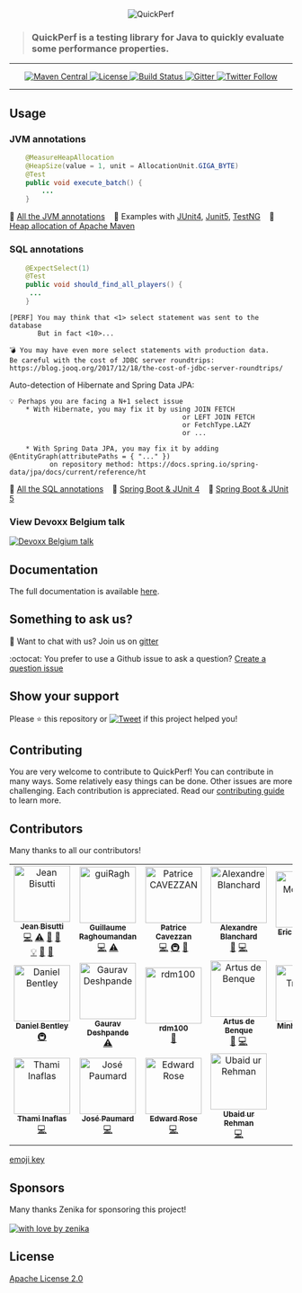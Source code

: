 <div align="center">
<img src="https://pbs.twimg.com/profile_banners/926219963333038086/1518645789" alt="QuickPerf"/>
</div>

<div>
<blockquote>
<p><h3>QuickPerf is a testing library for Java to quickly evaluate some performance properties.</h3></p>
</blockquote>
</div>

---
<p align="center">
  <a href="https://search.maven.org/search?q=org.quickperf">
    <img src="https://maven-badges.herokuapp.com/maven-central/org.quickperf/quick-perf/badge.svg"
         alt="Maven Central">
  </a>
  <a href="https://github.com/quick-perf/quickperf/blob/master/LICENSE.txt">
    <img src="https://img.shields.io/badge/license-Apache2-blue.svg"
         alt = "License">
  </a>  
  <a href="https://travis-ci.com/quick-perf/quickperf">
    <img src="https://travis-ci.com/quick-perf/quickperf.svg?branch=master"
         alt = "Build Status">
  </a>
    <a href="https://gitter.im/quickperf">
     <img src="https://img.shields.io/gitter/room/quick-perf/quickperf?color=orange"
          alt = "Gitter">
    </a>
    <a href="https://twitter.com/quickperf">
      <img src="https://img.shields.io/twitter/follow/QuickPerf.svg?label=Follow%20%40QuickPerf&style=social"
           alt = "Twitter Follow">
    </a>
</p>

---

## Usage
### JVM annotations

```java
    @MeasureHeapAllocation
    @HeapSize(value = 1, unit = AllocationUnit.GIGA_BYTE)
    @Test
    public void execute_batch() {
        ...
    }
```

📙 [All the JVM annotations](https://github.com/quick-perf/doc/wiki/JVM-annotations)  &nbsp;&nbsp; :mag_right: Examples with [JUnit4](https://github.com/quick-perf/quickperf-examples/blob/master/jvm-junit4/src/test/java/org/quickperf/jvm/JvmAnnotationsJunit4Test.java), [Junit5](https://github.com/quick-perf/quickperf-examples/blob/master/jvm-junit5/src/test/java/org/quickperf/jvm/JvmAnnotationsJunit5Test.java), [TestNG](https://github.com/quick-perf/quickperf-examples/blob/master/jvm-testng/src/test/java/org/quickperf/jvm/JvmAnnotationsTestNGTest.java) &nbsp;&nbsp; :mag_right: [Heap allocation of Apache Maven](https://github.com/quick-perf/maven-test-bench)

### **SQL annotations**

```java
    @ExpectSelect(1)
    @Test
    public void should_find_all_players() {
     ...
    }
```

```
[PERF] You may think that <1> select statement was sent to the database
       But in fact <10>...

💣 You may have even more select statements with production data.
Be careful with the cost of JDBC server roundtrips: https://blog.jooq.org/2017/12/18/the-cost-of-jdbc-server-roundtrips/
```

Auto-detection of Hibernate and Spring Data JPA:
```
💡 Perhaps you are facing a N+1 select issue
	* With Hibernate, you may fix it by using JOIN FETCH
	                                       or LEFT JOIN FETCH
	                                       or FetchType.LAZY
	                                       or ...
```
```
	* With Spring Data JPA, you may fix it by adding @EntityGraph(attributePaths = { "..." })
      	  on repository method: https://docs.spring.io/spring-data/jpa/docs/current/reference/ht
```

📙 [All the SQL annotations](https://github.com/quick-perf/doc/wiki/SQL-annotations)  &nbsp;&nbsp; :mag_right: [Spring Boot & JUnit 4](https://github.com/quick-perf/quickperf-examples/tree/master/springboot-junit4) &nbsp;&nbsp; :mag_right: [Spring Boot & JUnit 5](https://github.com/quick-perf/quickperf-examples/tree/master/springboot-junit5)

### View Devoxx Belgium talk
[![Devoxx Belgium talk](https://github.com/quick-perf/doc/blob/master/doc/images/Devoxx-Belgium.jpg?raw=true)](https://youtu.be/cEkoJL09kKI?t=5)

## Documentation
The full documentation is available [here](https://github.com/quick-perf/doc/wiki/QuickPerf).

## Something to ask us?

💬 Want to chat with us? Join us on [gitter](https://gitter.im/quickperf)

:octocat: You prefer to use a Github issue to ask a question? [Create a question issue](https://github.com/quick-perf/quickperf/issues/new?assignees=&labels=question&template=question.md&title=)

## Show your support
Please ⭐ this repository or [![Tweet](https://img.shields.io/twitter/url/http/shields.io.svg?style=social&label=Tweet%20to%20support%20QuickPerf)](https://twitter.com/intent/tweet?text=You%20can%20use%20%40QuickPerf%20to%20quickly%20evaluate%20some%20Java%20performance%20properties%0Ahttps%3A%2F%2Fgithub.com%2Fquick-perf%2Fquickperf%0A) if this project helped you!

## Contributing
You are very welcome to contribute to QuickPerf! You can contribute in many ways. Some relatively easy things can be done. Other issues are more challenging. Each contribution is appreciated. Read our <a href="/CONTRIBUTING.md">contributing guide</a> to learn more.

## Contributors

Many thanks to all our contributors! 

<table>
    <tr>
        <td align="center">
            <a href="https://github.com/jeanbisutti">
                <img src="https://avatars1.githubusercontent.com/u/14811066?v=4" width="100px;"  alt="Jean Bisutti"/>
                <br/>
                <sub><b>Jean Bisutti</b></sub>
            </a>
            <br/>
            <a href="https://github.com/quick-perf/quickperf/commits?author=jeanbisutti" title="Code">💻</a>
            <a href="https://github.com/quick-perf/quickperf/commits?author=jeanbisutti" title="Tests">⚠</a>
            <a href="https://github.com/quick-perf/quickperf/commits?author=jeanbisutti" title="Documentation">📖</a>
            <a href="https://github.com/quick-perf/quickperf/commits?author=jeanbisutti" title="Design">🎨</a><br>
            <a href="https://github.com/quick-perf/quickperf/commits?author=jeanbisutti" title="Examples">💡</a>
            <a href="https://github.com/quick-perf/quickperf/commits?author=jeanbisutti" title="Reviewed Pull Requests">👀</a>
            <a href="https://github.com/quick-perf/quickperf/commits?author=jeanbisutti" title="Talks">📢</a>
        </td>
        <td align="center">
            <a href="https://github.com/guiRagh">
                <img src="https://avatars2.githubusercontent.com/u/47635364?v=4" width="100px;" alt="guiRagh"/>
                <br/>
                <sub><b>Guillaume Raghoumandan</b></sub>
            </a>
            <br/>
            <a href="https://github.com/quick-perf/quickperf/commits?author=guiRagh" title="Code">💻</a> 
            <a href="https://github.com/quick-perf/quickperf/commits?author=guiRagh" title="Tests">⚠</a>
        </td>
        <td align="center">
            <a href="https://github.com/pcavezzan">
                <img src="https://avatars2.githubusercontent.com/u/3405916?v=4" width="100px;" alt="Patrice CAVEZZAN"/>
                <br/>
                <sub><b>Patrice Cavezzan</b></sub>
            </a>
            <br/>
            <a href="https://github.com/quick-perf/quickperf/commits?author=pcavezzan" title="Code">💻</a>
            <a href="https://github.com/quick-perf/quickperf/commits?author=pcavezzan" title="Infrastructure">🚇</a>
            <a href="https://github.com/quick-perf/quickperf/commits?author=pcavezzan" title="Documentation">📖</a>
        </td>
        <td align="center">
            <a href="https://github.com/ablanchard">
                <img src="https://avatars1.githubusercontent.com/u/6951980?v=4" width="100px;"  alt="Alexandre Blanchard"/>
                <br/>
                <sub><b>Alexandre Blanchard</b></sub>
            </a>
            <br/>
            <a href="https://github.com/quick-perf/quickperf/commits?author=ablanchard" title="Bug reports">🐛</a>
            <a href="https://github.com/quick-perf/quickperf/commits?author=ablanchard" title="Code">💻</a>
        </td>        
        <td align="center">
            <a href="https://github.com/emcdow123">
                <img src="https://avatars1.githubusercontent.com/u/5025020?v=4" width="100px;" alt="Eric McDowell"/>
                <br/>
                <sub><b>Eric McDowell</b></sub>
            </a>
            <br/>
            <a href="https://github.com/quick-perf/quickperf/commits?author=emcdow123" title="Code">💻</a>
        </td>        
        <td align="center">
            <a href="https://github.com/waterfl0w">
                <img src="https://avatars1.githubusercontent.com/u/3315137?v=4" width="100px;" alt="Jan Krüger"/>
                <br/>
                <sub><b>Jan Krüger</b></sub>
            </a>
            <br/>
            <a href="https://github.com/quick-perf/quickperf/commits?author=waterfl0w" title="Code">💻</a>
        </td>
        <td align="center">
            <a href="https://github.com/loicmathieu">
                <img src="https://avatars1.githubusercontent.com/u/1819009?v=4" width="100px;" alt="Loïc Mathieu"/>
                <br/>
                <sub><b>Loïc Mathieu</b></sub>
            </a>
            <br/>
            <a href="https://github.com/quick-perf/quickperf/commits?author=loicmathieu" title="Code">💻</a>
        </td>
    </tr>
    <tr>
        <td align="center">
            <a href="https://github.com/danny95djb">
                <img src="https://avatars0.githubusercontent.com/u/6143158?v=4" width="100px;" alt="Daniel Bentley"/>
                <br/>
                <sub><b>Daniel Bentley</b></sub>
            </a>
            <br/>
            <a href="https://github.com/quick-perf/quickperf/commits?author=danny95djb" title="Infrastructure">🚇</a>
        </td> 
        <td align="center">           
            <a href="https://github.com/gaurav9822">
                <img src="https://avatars2.githubusercontent.com/u/5204384?v=4" width="100px;" alt="Gaurav Deshpande"/>
                <br/>
                <sub><b>Gaurav Deshpande</b></sub>
            </a>
            <br/>
            <a href="https://github.com/quick-perf/quickperf/commits?author=gaurav9822" title="Tests">⚠</a>
        </td>
        <td align="center">           
            <a href="https://github.com/rdm100">
                <img src="https://avatars2.githubusercontent.com/u/19872359?v=4" width="100px;" alt="rdm100"/>
                <br/>
                <sub><b>rdm100</b></sub>
            </a>
            <br/>
            <a href="https://github.com/quick-perf/quickperf/commits?author=rdm100" title="Documentation">📖</a>
        </td>
        <td align="center">
            <a href="https://github.com/Artus2b">
                <img src="https://avatars1.githubusercontent.com/u/3645691?v=4" width="100px;"  alt="Artus de Benque"/>
                <br/>
                <sub><b>Artus de Benque</b></sub>
            </a>
            <br/>
            <a href="https://github.com/quick-perf/quickperf/commits?author=ablanchard" title="Bug reports">🐛</a>
            <a href="https://github.com/quick-perf/quickperf/commits?author=ablanchard" title="Code">💻</a>
        </td>
		<td align="center">
            <a href="https://github.com/Minh-Trieu">
                <img src="https://avatars1.githubusercontent.com/u/12820973?v=4" width="100px;" alt="Minh-Trieu Ha"/>
                <br/>
                <sub><b>Minh-Trieu Ha</b></sub>
            </a>
            <br/>
            <a href="https://github.com/quick-perf/quickperf/commits?author=Minh-Trieu" title="Code">💻</a>
        </td>  		
        <td align="center">
            <a href="https://github.com/dialaya">
                <img src="https://avatars1.githubusercontent.com/u/254883?v=4" width="100px;" alt="Bakary Djiba"/>
                <br/>
                <sub><b>Bakary Djiba</b></sub>
            </a>
            <br/>
            <a href="https://github.com/quick-perf/quickperf/commits?author=dialaya" title="Code">💻</a>
        </td>                
        <td align="center">
            <a href="https://github.com/fabfas">
                <img src="https://avatars.githubusercontent.com/fabfas" width="100px;" alt="C Faisal"/>
                <br/>
                <sub><b>C Faisal</b></sub>
            </a>
            <br/>
            <a href="https://github.com/quick-perf/quickperf/commits?author=fabfas" title="Code">💻</a>
        </td>                
    </tr>
    <tr>
        <td align="center">
            <a href="https://github.com/archyoshi">
                <img src="https://avatars.githubusercontent.com/archyoshi" width="100px;" alt="Thami Inaflas"/>
                <br/>
                <sub><b>Thami Inaflas</b></sub>
            </a>
            <br/>
            <a href="https://github.com/quick-perf/quickperf/commits?author=archyoshi" title="Code">💻</a>
        </td>
        <td align="center">
            <a href="https://github.com/JosePaumard">
                <img src="https://avatars.githubusercontent.com/JosePaumard" width="100px;" alt="José Paumard"/>
                <br/>
                <sub><b>José Paumard</b></sub>
            </a>
            <br/>
            <a href="https://github.com/quick-perf/quickperf/commits?author=JosePaumard" title="Code">💻</a>
        </td>         
        <td align="center">
            <a href="https://github.com/edwardrose946">
                <img src="https://avatars.githubusercontent.com/edwardrose946" width="100px;" alt="Edward Rose"/>
                <br/>
                <sub><b>Edward Rose</b></sub>
            </a>
            <br/>
            <a href="https://github.com/quick-perf/quickperf/commits?author=edwardrose946" title="Code">💻</a>
        </td>        
        <td align="center">
            <a href="https://github.com/UbaidurRehman1">
                <img src="https://avatars.githubusercontent.com/UbaidurRehman1" width="100px;" alt="Ubaid ur Rehman"/>
                <br/>
                <sub><b>Ubaid ur Rehman</b></sub>
            </a>
            <br/>
            <a href="https://github.com/quick-perf/quickperf/commits?author=UbaidurRehman1" title="Code">💻</a>
        </td>              
    </tr>
</table>
<a href = "https://allcontributors.org/docs/en/emoji-key">emoji key</a>

## Sponsors
Many thanks Zenika for sponsoring this project! <br><br>
[![with love by zenika](https://img.shields.io/badge/With%20%E2%9D%A4%EF%B8%8F%20by-Zenika-b51432.svg)](https://oss.zenika.com)

## License
[Apache License 2.0](/LICENSE.txt)